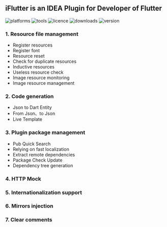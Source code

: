 <!-- Plugin description -->

## iFlutter is an IDEA Plugin for Developer of Flutter

![platforms](https://img.shields.io/badge/platforms-macos%20%7C%20windows%20%7C%20linux-blue)
![tools](https://img.shields.io/badge/idea-intellij_IDEA%20%7C%20AndroidStudio-blue)
![licence](https://img.shields.io/badge/licence-MIT-blue)
![downloads](https://img.shields.io/jetbrains/plugin/d/18457)
![version](https://img.shields.io/jetbrains/plugin/v/18457)

### 1. Resource file management

- Register resources
- Register font
- Resource reset
- Check for duplicate resources
- Inductive resources
- Useless resource check
- Image resource monitoring
- Image resource management

### 2. Code generation

- Json to Dart Entity
- From Json、to Json
- Live Template

### 3. Plugin package management

- Pub Quick Search
- Relying on fast localization
- Extract remote dependencies
- Package Check Update
- Dependency tree generation

### 4. HTTP Mock

### 5. Internationalization support

### 6. Mirrors injection

### 7. Clear comments

<!-- Plugin description end -->
